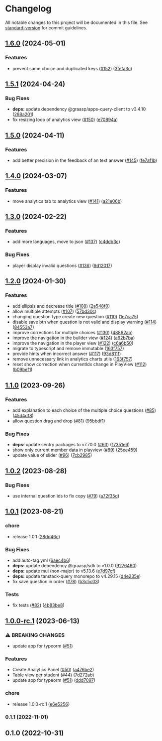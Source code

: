 # Changelog

All notable changes to this project will be documented in this file. See [standard-version](https://github.com/conventional-changelog/standard-version) for commit guidelines.

## [1.6.0](https://github.com/graasp/graasp-app-quiz/compare/v1.5.1...v1.6.0) (2024-05-01)


### Features

* prevent same choice and duplicated keys ([#152](https://github.com/graasp/graasp-app-quiz/issues/152)) ([3fefa3c](https://github.com/graasp/graasp-app-quiz/commit/3fefa3c8cdf7cee5fbbed99742352c32b57cff67))

## [1.5.1](https://github.com/graasp/graasp-app-quiz/compare/v1.5.0...v1.5.1) (2024-04-24)


### Bug Fixes

* **deps:** update dependency @graasp/apps-query-client to v3.4.10 ([288a201](https://github.com/graasp/graasp-app-quiz/commit/288a201f3ea3ca8740c677f635e3604580666823))
* fix resizing loop of analytics view ([#150](https://github.com/graasp/graasp-app-quiz/issues/150)) ([e70894a](https://github.com/graasp/graasp-app-quiz/commit/e70894ae83dd33069e406ef9799233060d0a470a))

## [1.5.0](https://github.com/graasp/graasp-app-quiz/compare/v1.4.0...v1.5.0) (2024-04-11)


### Features

* add better precision in the feedback of an text answer ([#145](https://github.com/graasp/graasp-app-quiz/issues/145)) ([fe7af1b](https://github.com/graasp/graasp-app-quiz/commit/fe7af1b75764b332f89141a2ab24d2e66b8ff053))

## [1.4.0](https://github.com/graasp/graasp-app-quiz/compare/v1.3.0...v1.4.0) (2024-03-07)


### Features

* move analytics tab to analytics view ([#141](https://github.com/graasp/graasp-app-quiz/issues/141)) ([a21e06b](https://github.com/graasp/graasp-app-quiz/commit/a21e06b901dadd41dc619201c3772a0eb0d4cf30))

## [1.3.0](https://github.com/graasp/graasp-app-quiz/compare/v1.2.0...v1.3.0) (2024-02-22)


### Features

* add more languages, move to json ([#137](https://github.com/graasp/graasp-app-quiz/issues/137)) ([c4ddb3c](https://github.com/graasp/graasp-app-quiz/commit/c4ddb3cb44711dbfb24011ef56ab331e8fa8afd3))


### Bug Fixes

* player display invalid questions ([#136](https://github.com/graasp/graasp-app-quiz/issues/136)) ([9d12017](https://github.com/graasp/graasp-app-quiz/commit/9d12017cd9a026e043396cb61d1ee0b166add2d9))

## [1.2.0](https://github.com/graasp/graasp-app-quiz/compare/v1.1.0...v1.2.0) (2024-01-30)


### Features

* add ellipsis and decrease title ([#108](https://github.com/graasp/graasp-app-quiz/issues/108)) ([2a548f0](https://github.com/graasp/graasp-app-quiz/commit/2a548f0834b69a3fc5433673ed6dedf996e91b52))
* allow multiple attempts ([#107](https://github.com/graasp/graasp-app-quiz/issues/107)) ([57bd30c](https://github.com/graasp/graasp-app-quiz/commit/57bd30c10094f81014d6a3e77a46439a482287cc))
* changing question type create new question ([#110](https://github.com/graasp/graasp-app-quiz/issues/110)) ([1e7ca75](https://github.com/graasp/graasp-app-quiz/commit/1e7ca750e16f45f24101cea352c9d50009610a3f))
* disable save btn when question is not valid and display warning ([#114](https://github.com/graasp/graasp-app-quiz/issues/114)) ([84553a7](https://github.com/graasp/graasp-app-quiz/commit/84553a7f5d0f42b3a39eb624a735ee7217939785))
* improve corrections for multiple choices ([#130](https://github.com/graasp/graasp-app-quiz/issues/130)) ([48862ab](https://github.com/graasp/graasp-app-quiz/commit/48862ab1cebc1e0787825f09b302ac40ebc391f9))
* improve the navigation in the builder view ([#124](https://github.com/graasp/graasp-app-quiz/issues/124)) ([a62b7ba](https://github.com/graasp/graasp-app-quiz/commit/a62b7bae3e1c00ffee9362787e8004b4acaf0810))
* improve the navigation in the player view ([#122](https://github.com/graasp/graasp-app-quiz/issues/122)) ([c6a6b50](https://github.com/graasp/graasp-app-quiz/commit/c6a6b50082b30a9a70f115d989d626491989a3d9))
* migrate to typescript and remove immutable ([163f757](https://github.com/graasp/graasp-app-quiz/commit/163f757785de2d8bb69cea2f6f52c4795773944f))
* provide hints when incorrect answer ([#117](https://github.com/graasp/graasp-app-quiz/issues/117)) ([93d811f](https://github.com/graasp/graasp-app-quiz/commit/93d811f5ec1c65e4dde27b16cfe0108769e93d98))
* remove unnecessary link in analytics charts utils ([163f757](https://github.com/graasp/graasp-app-quiz/commit/163f757785de2d8bb69cea2f6f52c4795773944f))
* reset show correction when currentIdx change in PlayView ([#112](https://github.com/graasp/graasp-app-quiz/issues/112)) ([b09bef1](https://github.com/graasp/graasp-app-quiz/commit/b09bef1c0a9104a4a23802e6b8088309d21108ee))

## [1.1.0](https://github.com/graasp/graasp-app-quiz/compare/v1.0.2...v1.1.0) (2023-09-26)


### Features

* add explanation to each choice of the multiple choice questions ([#85](https://github.com/graasp/graasp-app-quiz/issues/85)) ([45d4df8](https://github.com/graasp/graasp-app-quiz/commit/45d4df89fcd6f4d4cc749059f4bc659b6fa10343))
* allow question drag and drop ([#81](https://github.com/graasp/graasp-app-quiz/issues/81)) ([95bbdf1](https://github.com/graasp/graasp-app-quiz/commit/95bbdf1e9f1e126c1afdb90eed92044c82778333))


### Bug Fixes

* **deps:** update sentry packages to v7.70.0 ([#63](https://github.com/graasp/graasp-app-quiz/issues/63)) ([17351e6](https://github.com/graasp/graasp-app-quiz/commit/17351e60e83daad9b11ad75d583caad778ab5665))
* show only current member data in playview ([#89](https://github.com/graasp/graasp-app-quiz/issues/89)) ([25ee459](https://github.com/graasp/graasp-app-quiz/commit/25ee45948a6d8d3c436ecd8921745cfd001ba047))
* update value of slider ([#96](https://github.com/graasp/graasp-app-quiz/issues/96)) ([7cb2985](https://github.com/graasp/graasp-app-quiz/commit/7cb298564433a6cfe8627d146ea71b3e11c333fa))

## [1.0.2](https://github.com/graasp/graasp-app-quiz/compare/v1.0.1...v1.0.2) (2023-08-28)


### Bug Fixes

* use internal question ids to fix copy  ([#79](https://github.com/graasp/graasp-app-quiz/issues/79)) ([a72f35d](https://github.com/graasp/graasp-app-quiz/commit/a72f35d24bfe3e7970dde4ad2df360ca3c6eb2dc))

## [1.0.1](https://github.com/graasp/graasp-app-quiz/compare/v1.0.0-rc.1...v1.0.1) (2023-08-21)


### chore

* release 1.0.1 ([28dd46c](https://github.com/graasp/graasp-app-quiz/commit/28dd46cfe51a258fea158722c83435991f8aeeef))


### Bug Fixes

* add auto-tag.yml ([6aec4b6](https://github.com/graasp/graasp-app-quiz/commit/6aec4b66163047c1d880fd5d3b9b5bec6c9f746e))
* **deps:** update dependency @graasp/sdk to v1.0.0 ([9276460](https://github.com/graasp/graasp-app-quiz/commit/9276460c7724af2cf19240b0e46e4d9c9ae84876))
* **deps:** update mui (non-major) to v5.13.6 ([e7d97cf](https://github.com/graasp/graasp-app-quiz/commit/e7d97cfa2fee06e06980cd186a77ef1f7bc2cfb8))
* **deps:** update tanstack-query monorepo to v4.29.15 ([d4e235e](https://github.com/graasp/graasp-app-quiz/commit/d4e235e4e451367f476fb52bda3118733529d327))
* fix save question in order ([#78](https://github.com/graasp/graasp-app-quiz/issues/78)) ([b3c5c03](https://github.com/graasp/graasp-app-quiz/commit/b3c5c03206cd58a47a902e26bd261732560578e1))


### Tests

* fix tests ([#82](https://github.com/graasp/graasp-app-quiz/issues/82)) ([4b83be8](https://github.com/graasp/graasp-app-quiz/commit/4b83be8e6709dd46a1f04672bfb94f7c39c969a9))

## [1.0.0-rc.1](https://github.com/graasp/graasp-app-quiz/compare/v0.1.1...v1.0.0-rc.1) (2023-06-13)


### ⚠ BREAKING CHANGES

* update app for typeorm ([#51](https://github.com/graasp/graasp-app-quiz/issues/51))

### Features

* Create Analytics Panel ([#50](https://github.com/graasp/graasp-app-quiz/issues/50)) ([a476be2](https://github.com/graasp/graasp-app-quiz/commit/a476be2f3f88e0051eac7440b75540761ebe05c2))
* Table view per student ([#44](https://github.com/graasp/graasp-app-quiz/issues/44)) ([7d272ab](https://github.com/graasp/graasp-app-quiz/commit/7d272ab54e9e98acef821bd4439a43f9c2a5f3d0))
* update app for typeorm ([#51](https://github.com/graasp/graasp-app-quiz/issues/51)) ([ddd7097](https://github.com/graasp/graasp-app-quiz/commit/ddd7097b45f65e6eb1e9eba1ceedecb7119196cd))


### chore

* release 1.0.0-rc.1 ([e6e5256](https://github.com/graasp/graasp-app-quiz/commit/e6e52566e9896ec94ee8199c62a29b11c1fa22fe))

### 0.1.1 (2022-11-01)

## 0.1.0 (2022-10-31)
